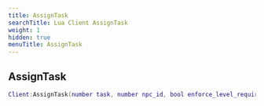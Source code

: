 ```yaml
---
title: AssignTask
searchTitle: Lua Client AssignTask
weight: 1
hidden: true
menuTitle: AssignTask
---
```

## AssignTask
```lua
Client:AssignTask(number task, number npc_id, bool enforce_level_requirement); -- void
```